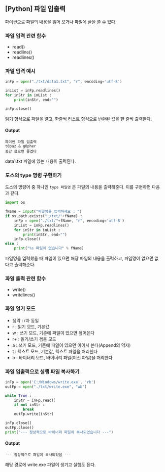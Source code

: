
## [Python] 파일 입출력
파이썬으로 파일의 내용을 읽어 오거나 파일에 글을 쓸 수 있다.  

### 파일 입력 관련 함수
- read() 
- readline()
- readlines()

### 파일 입력 예시
``` python
inFp = open("./txt/data1.txt", "r", encoding='utf-8')

inList = inFp.readlines()
for inStr in inList :
    print(inStr, end="")

inFp.close()
```
읽기 형식으로 파일을 열고, 한줄씩 리스트 형식으로 반환된 값을 한 줄씩 출력한다.
 #### Output
 ```
 파이썬 파일 입출력
 t0paz & g0pher
 종강 했으면 좋겠다
 ```
 data1.txt 파일에 있는 내용이 출력된다.

### 도스의 type 명령 구현하기
도스의 명령어 중 하나인 `type 파일명` 은 파일의 내용을 출력해준다.
이를 구현하면 다음과 같다.
``` python
import os

fName = input("파일명을 입력하세요 : ")
if os.path.exists("./txt/"+fName) :
    inFp = open("./txt/"+fName, "r", encoding='utf-8')
    inList = inFp.readlines()
    for inStr in inList :
        print(inStr, end="")
    inFp.close()
else :
    print("%s 파일이 없습니다" % fName)
```
파일명을 입력했을 때 파일이 있으면 해당 파일의 내용을 출력하고, 파일명이 없으면 없다고 출력해준다.

### 파일 출력 관련 함수
- write()
- writelines()

### 파일 열기 모드
- 생략 : r과 동일
- r : 읽기 모드, 기본값
- w : 쓰기 모드, 기존에 파일이 있으면 덮어쓴다
- r+ : 읽기/쓰기 겸용 모드
- a : 쓰기 모드, 기존에 파일이 있으면 이어서 쓴다(Append의 약자)
- t : 텍스트 모드, 기본값, 텍스트 파일을 처리한다
- b : 바이너리 모드, 바이너리 파일(이진 파일)을 처리한다

### 파일 입출력으로 실행 파일 복사하기
``` python
inFp = open('C:/Windows/write.exe', 'rb')
outFp = open("./txt/write.exe", "wb")

while True :
    inStr = inFp.read()
    if not inStr :
        break
    outFp.write(inStr)

inFp.close()
outFp.close()
print("--- 정상적으로 바이너리 파일이 복사되었습니다 ---")
```

#### Output
```
--- 정상적으로 파일이 복사되었음 ---
```

해당 경로에 write.exe 파일이 생기고 실행도 된다.  